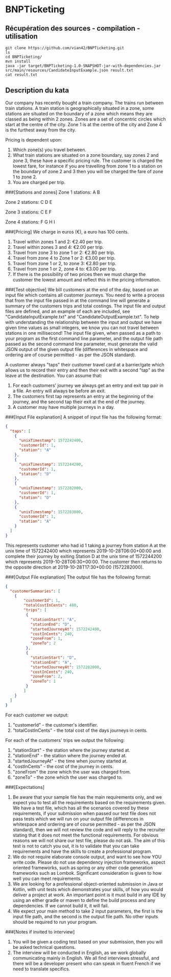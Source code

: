 # BNPTicketing

## Récupération des sources - compilation - utilisation

````shell
git clone https://github.com/vian42/BNPTicketing.git
ls
cd BNPTicketing/
mvn install
java -jar target/BNPTicketing-1.0-SNAPSHOT-jar-with-dependencies.jar src/main/resources/CandidateInputExample.json result.txt
cat result.txt
````
## Description du kata

Our company has recently bought a train company. The trains run between train stations. A train station is geographically situated in a zone, some stations are situated on the boundary of a zone which means they are classed as being within 2 zones. Zones are a set of concentric circles which start at the centre of the city. Zone 1 is at the centre of the city and Zone 4 is the furthest away from the city.

Pricing is dependent upon:

1. Which zone(s) you travel between.
2. What train stations are situated on a zone boundary, say zones 2 and zone 3, these have a specific pricing rule. The customer is charged the lowest fare, for instance if you are travelling from zone 1 to a station on the boundary of zone 2 and 3 then you will be charged the fare of zone 1 to zone 2.
3. You are charged per trip.

###[Stations and zones]
Zone 1 stations:
A
B

Zone 2 stations:
C
D
E

Zone 3 stations:
C
E
F

Zone 4 stations:
F
G
H
I

###[Pricing]
We charge in euros (€), a euro has 100 cents.
1) Travel within zones 1 and 2: €2.40 per trip.
2) Travel within zones 3 and 4: €2.00 per trip.
3) Travel from zone 3 to zone 1 or 2: €2.80 per trip.
4) Travel from zone 4 to Zone 1 or 2: €3.00 per trip.
5) Travel from zone 1 or 2, to zone 3: €2.80 per trip.
6) Travel from zone 1 or 2, zone 4 to: €3.00 per trip.
7) If there is the possibility of two prices then we must charge the customer the lowest amount and reflect this in the pricing information.

###[Test objective]
We bill customers at the end of the day, based on an input file which contains all customer journeys.  You need to write a process that from the input file passed in at the command line will generate a summary of the customers trips and total costings.  The input file and output files are defined, and an example of each are included, see "CandidateInputExample.txt" and "CandidateOutputExample.txt". To help with understanding the relationship between the input and output we have given time values as small integers, we know you can not travel between stations in one millisecond!  The input file given, when passed as a path to your program as the first command line parameter, and the output file path passed as the second command line parameter, must generate the valid JSON output of the given output file (differences in whitespace and ordering are of course permitted - as per the JSON standard).

A customer always "taps" their customer travel card at a barrier/gate which allows us to record their entry and then their exit with a second "tap" as the leave at the destination.  You can assume that:
1) For each customers' journey we always get an entry and exit tap pair in a file. An entry will always be before an exit.
2) The customers first tap represents an entry at the beginning of the journey, and the second tap their exit at the end of the journey.
3) A customer may have multiple journeys in a day.

###[Input File explanation]
A snippet of input file has the following format:
````json
{
  "taps": [
    {
	  "unixTimestamp": 1572242400,
	  "customerId": 1,
	  "station": "A"
	},
	{
	  "unixTimestamp": 1572244200,
	  "customerId": 1,
	  "station": "D"
	},
	{
	  "unixTimestamp": 1572282000,
	  "customerId": 1,
	  "station": "D"
	},
	{
	  "unixTimestamp": 1572283800,
	  "customerId": 1,
	  "station": "A"
	}
  ]
}
````

This represents customer who had id 1 taking a journey from station A at the unix time of 1572242400 which represents 2019-10-28T06:00+00:00 and complete their journey by exiting Station D at the unix time of 1572244200 which represents 2019-10-28T06:30+00:00.  The customer then returns to the opposite direction at 2019-10-28T17:30+00:00 (1572282000).


###[Output File explanation]
The output file has the following format:
````json
{
  "customerSummaries": [
    {
	  	"customerId": 1,
		"totalCostInCents": 480,
		"trips": [
		 {
		   "stationStart": "A",
		   "stationEnd": "D",
		   "startedJourneyAt": 1572242400,
		   "costInCents": 240,
		   "zoneFrom": 1,
		   "zoneTo": 2
		 },
		 {
		   "stationStart": "D",
		   "stationEnd": "A",
		   "startedJourneyAt": 1572282000,
		   "costInCents": 240,
		   "zoneFrom": 2,
		   "zoneTo": 1
		 }
		]
	}
  ]
}
````

For each customer we output:
1) "customerId" - the customer's identifier.
2) "totalCostInCents" - the total cost of the days journeys in cents.

For each of the customers' trips we output the following:
1) "stationStart" - the station where the journey started at.
2) "stationEnd" - the station where the journey ended at.
3) "startedJourneyAt" - the time when journey started at.
4) "costInCents" - the cost of the journey in cents.
5) "zoneFrom" the zone which the user was charged from.
6) "zoneTo" - the zone which the user was charged to.


###[Expectations]
1) Be aware that your sample file has the main requirements only, and we expect you to test all the requirements based on the requirements given.  We have a test file, which has all the scenarios covered by these requirements, if your submission when passed our test file does not pass tests which we will run on your output file (differences in whitespace and ordering are of course permitted - as per the JSON standard), then we will not review the code and will reply to the recruiter stating that it does not meet the functional requirements.  For obvious reasons we will not share our test file, please do not ask.  The aim of this test is not to catch you out, it is to validate that you can take requirements and have the skills to create a professional program.
2) We do not require elaborate console output, and want to see how YOU write code.  Please do not use dependency injection frameworks, aspect oriented frameworks, such as spring or any other code generation frameworks such as Lombok.  Significant consideration is given to how well you can meet requirements.
3) We are looking for a professional object-oriented submission in Java or Kotlin, with unit tests which demonstrates your skills, of how you would deliver a project at work. An important point is it must build in any IDE by using an either gradle or maven to define the build process and any dependencies. If we cannot build it, it will fail.
4) We expect your main method to take 2 input parameters, the first is the input file path, and the second is the output file path.  No other inputs should be required to run your program.

###[Notes if invited to interview]
1) You will be given a coding test based on your submission, then you will be asked technical questions.
2) The interview will be conducted in English, as we work globally communicating mainly in English.  We all find interviews stressful, and there will be a developer present who can speak in fluent French if we need to translate specifics.




